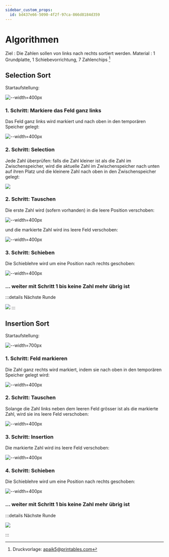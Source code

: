 ```yaml
---
sidebar_custom_props:
  id: bd437e66-5090-4f2f-97ca-866d8184d359
---
```


# Algorithmen

Ziel
: Die Zahlen sollen von links nach rechts sortiert werden.
Material
: 1 Grundplatte, 1 Schiebevorrichtung, 7 Zahlenchips [^1]

<Tabs>
<TabItem value="Selection Sort">

## Selection Sort

Startaufstellung:

![--width=400px](images/selection-s00.png)

### 1. Schritt: Markiere das Feld ganz links

Das Feld ganz links wird markiert und nach oben in den temporären Speicher gelegt: 

![--width=400px](images/selection-s01.png)

### 2. Schritt: Selection

Jede Zahl überprüfen: falls die Zahl kleiner ist als die Zahl im Zwischenspeicher, wird die aktuelle Zahl im Zwischenspeicher nach unten auf ihren Platz und die kleinere Zahl nach oben in den Zwischenspeicher gelegt:

![](images/selection-s02-full.png)


### 2. Schritt: Tauschen

Die erste Zahl wird (sofern vorhanden) in die leere Position verschoben:

![--width=400px](images/selection-s02b.png)

und die markierte Zahl wird ins leere Feld verschoben:

![--width=400px](images/selection-s02c.png)

### 3. Schritt: Schieben

Die Schieblehre wird um eine Position nach rechts geschoben:

![--width=400px](images/selection-s03.png)

### ... weiter mit Schritt 1 bis keine Zahl mehr übrig ist

:::details Nächste Runde

![](images/selection-s04.png)
:::

<Answer type="text" webKey="b1709e13-1f26-47d2-978e-18a96b7211ab" />

</TabItem>
<TabItem value="Insertion Sort">

## Insertion Sort

Startaufstellung:

![--width=700px](images/insertion-s00.png)


### 1. Schritt: Feld markieren

Die Zahl ganz rechts wird markiert, indem sie nach oben in den temporären Speicher gelegt wird:

![--width=400px](images/insertion-s01.png)

### 2. Schritt: Tauschen

Solange die Zahl links neben dem leeren Feld grösser ist als die markierte Zahl, wird sie ins leere Feld verschoben:

![--width=400px](images/insertion-s02.png)

### 3. Schritt: Insertion

Die markierte Zahl wird ins leere Feld verschoben:

![--width=400px](images/insertion-s03.png)


### 4. Schritt: Schieben

Die Schieblehre wird um eine Position nach rechts geschoben:

![--width=400px](images/insertion-s04.png)

### ... weiter mit Schritt 1 bis keine Zahl mehr übrig ist

:::details Nächste Runde

![](images/insertion-s05-full.png)

:::

<Answer type="text" webKey="13a1e010-9fc8-4639-9e6b-cccea8b8b1dc" />

</TabItem>
</Tabs>


[^1]: Druckvorlage: [apaik5](https://www.printables.com/@apaik5_264920)@[printables.com](https://www.printables.com/model/340344-computer-science-sorting-algorithms-learning-tool)